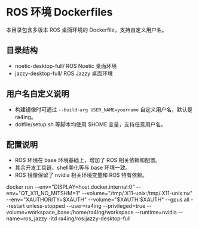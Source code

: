 # ROS 环境 Dockerfiles

本目录包含多版本 ROS 桌面环境的 Dockerfile，支持自定义用户名。

## 目录结构
- noetic-desktop-full/  ROS Noetic 桌面环境
- jazzy-desktop-full/   ROS Jazzy 桌面环境

## 用户名自定义说明
- 构建镜像时可通过 `--build-arg USER_NAME=yourname` 自定义用户名，默认是 ra4ing。
- dotfile/setup.sh 等脚本均使用 $HOME 变量，支持任意用户名。

## 配置说明
- ROS 环境在 base 环境基础上，增加了 ROS 相关依赖和配置。
- 其余开发工具链、shell美化等与 base 环境一致。
- ROS 镜像保留了 nvidia 相关环境变量和 ROS 特有依赖。

docker run --env="DISPLAY=host.docker.internal:0" --env="QT_X11_NO_MITSHM=1" --volume="/tmp/.X11-unix:/tmp/.X11-unix:rw" --env="XAUTHORITY=$XAUTH" --volume="$XAUTH:$XAUTH" --gpus all --restart unless-stopped --user=ra4ing --privileged=true  --volume=workspace_base:/home/ra4ing/workspace --runtime=nvidia --name=ros_jazzy -itd ra4ing/ros:jazzy-desktop-full
